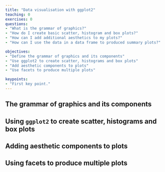 ```yaml
---
title: "Data visualisation with ggplot2"
teaching: 0
exercises: 0
questions:
- "What is the grammar of graphics?"
- "How do I create basic scatter, histogram and box plots?"
- "How can I add additional aesthetics to my plots?"
- "How can I use the data in a data frame to produced summary plots?"

objectives:
- "Define the grammar of graphics and its components"
- "Use ggplot2 to create scatter, histograms and box plots"
- "Add aesthetic components to plots"
- "Use facets to produce multiple plots" 

keypoints:
- "First key point."
---
```


## The grammar of graphics and its components

## Using `ggplot2` to create scatter, histograms and box plots

## Adding aesthetic components to plots

## Using facets to produce multiple plots 
